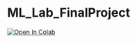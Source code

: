 # ML_Lab_FinalProject

[![Open In Colab](https://colab.research.google.com/assets/colab-badge.svg)](https://colab.research.google.com/github/elyse_cs/ML_Lab_FinalProject/blob/main/Final_Project.ipynb)